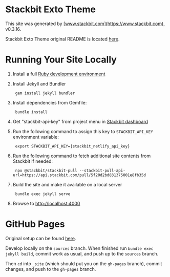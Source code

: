 # Stackbit Exto Theme

This site was generated by [www.stackbit.com](https://www.stackbit.com), v0.3.16.

Stackbit Exto Theme original README is located [here](./README.theme.md).

# Running Your Site Locally

1. Install a full [Ruby development environment](https://jekyllrb.com/docs/installation/)

1. Install Jekyll and Bundler

        gem install jekyll bundler

1. Install dependencies from Gemfile:

        bundle install

1. Get "stackbit-api-key" from project menu in [Stackbit dashboard](https://app.stackbit.com/dashboard)

1. Run the following command to assign this key to `STACKBIT_API_KEY` environment variable:

        export STACKBIT_API_KEY={stackbit_netlify_api_key}

1. Run the following command to fetch additional site contents from Stackbit if needed:

        npx @stackbit/stackbit-pull --stackbit-pull-api-url=https://api.stackbit.com/pull/5f20d2bd831375001e8fb35d

1. Build the site and make it available on a local server

        bundle exec jekyll serve

1. Browse to [http://localhost:4000](http://localhost:4000)

# GitHub Pages

Original setup can be found [here](https://stackoverflow.com/questions/28249255/how-do-i-configure-github-to-use-non-supported-jekyll-site-plugins/28252200#28252200).

Develop locally on the `sources` branch. When finished run `bundle exec jekyll build`, commit work as usual, and push up to the `sources` branch.

Then `cd` into `_site` (which should put you on the `gh-pages` branch), commit changes, and push to the `gh-pages` branch.
